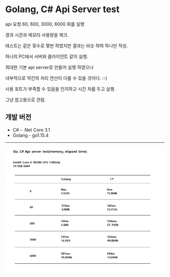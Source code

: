 

# Golang, C# Api Server test

api 요청 60, 600, 3000, 6000 회를 실행

경과 시관과 메모리 사용량을 체크.

테스트는 같은 횟수로 몇번 하였지만 결과는 비슷 하여 하나만 작성.

하나의 PC에서 서버와 클라이언트 같이 실행.

최대한 기본 api server로 만들어 실행 하였으나

내부적으로 약간의 처리 연산이 다를 수 있을 것이다. :-)

사용 포트가 부족할 수 있음을 인지하고 시간 차를 두고 실행.

그냥 참고용으로 관람.

## 개발 버전
- C# - .Net Core 3.1
- Golang - go1.15.4

------------------------------------------------------------------------------
<img src="https://github.com/nosoogja/ApiServerTest/blob/master/result.png"/>




